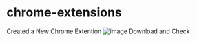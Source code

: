 # chrome-extensions

Created a New Chrome Extention
![image](https://github.com/chandankumarpanigrahi/chrome-extensions/assets/91644974/92bb9828-7ec2-41c0-b91d-fecafa8aab55)
Download and Check

